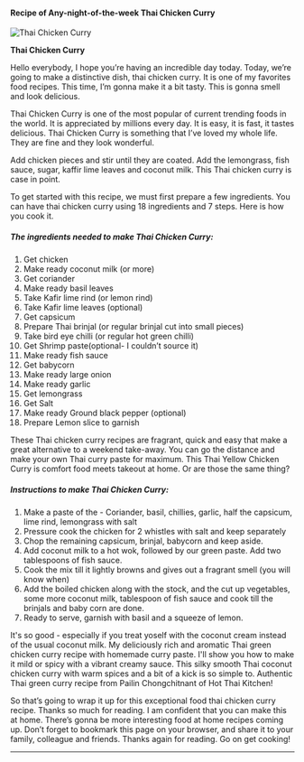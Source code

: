             

#### Recipe of Any-night-of-the-week Thai Chicken Curry

![Thai Chicken Curry](https://img-global.cpcdn.com/recipes/193ef296e87ab974/751x532cq70/thai-chicken-curry-recipe-main-photo.jpg)

**Thai Chicken Curry**

Hello everybody, I hope you’re having an incredible day today. Today, we’re going to make a distinctive dish, thai chicken curry. It is one of my favorites food recipes. This time, I’m gonna make it a bit tasty. This is gonna smell and look delicious.

Thai Chicken Curry is one of the most popular of current trending foods in the world. It is appreciated by millions every day. It is easy, it is fast, it tastes delicious. Thai Chicken Curry is something that I’ve loved my whole life. They are fine and they look wonderful.

Add chicken pieces and stir until they are coated. Add the lemongrass, fish sauce, sugar, kaffir lime leaves and coconut milk. This Thai chicken curry is case in point.

To get started with this recipe, we must first prepare a few ingredients. You can have thai chicken curry using 18 ingredients and 7 steps. Here is how you cook it.

##### The ingredients needed to make Thai Chicken Curry:

1.  Get chicken
2.  Make ready coconut milk (or more)
3.  Get coriander
4.  Make ready basil leaves
5.  Take Kafir lime rind (or lemon rind)
6.  Take Kafir lime leaves (optional)
7.  Get capsicum
8.  Prepare Thai brinjal (or regular brinjal cut into small pieces)
9.  Take bird eye chilli (or regular hot green chilli)
10.  Get Shrimp paste(optional- I couldn’t source it)
11.  Make ready fish sauce
12.  Get babycorn
13.  Make ready large onion
14.  Make ready garlic
15.  Get lemongrass
16.  Get Salt
17.  Make ready Ground black pepper (optional)
18.  Prepare Lemon slice to garnish

These Thai chicken curry recipes are fragrant, quick and easy that make a great alternative to a weekend take-away. You can go the distance and make your own Thai curry paste for maximum. This Thai Yellow Chicken Curry is comfort food meets takeout at home. Or are those the same thing?

##### Instructions to make Thai Chicken Curry:

1.  Make a paste of the - Coriander, basil, chillies, garlic, half the capsicum, lime rind, lemongrass with salt
2.  Pressure cook the chicken for 2 whistles with salt and keep separately
3.  Chop the remaining capsicum, brinjal, babycorn and keep aside.
4.  Add coconut milk to a hot wok, followed by our green paste. Add two tablespoons of fish sauce.
5.  Cook the mix till it lightly browns and gives out a fragrant smell (you will know when)
6.  Add the boiled chicken along with the stock, and the cut up vegetables, some more coconut milk, tablespoon of fish sauce and cook till the brinjals and baby corn are done.
7.  Ready to serve, garnish with basil and a squeeze of lemon.

It's so good - especially if you treat yoself with the coconut cream instead of the usual coconut milk. My deliciously rich and aromatic Thai green chicken curry recipe with homemade curry paste. I'll show you how to make it mild or spicy with a vibrant creamy sauce. This silky smooth Thai coconut chicken curry with warm spices and a bit of a kick is so simple to. Authentic Thai green curry recipe from Pailin Chongchitnant of Hot Thai Kitchen!

So that’s going to wrap it up for this exceptional food thai chicken curry recipe. Thanks so much for reading. I am confident that you can make this at home. There’s gonna be more interesting food at home recipes coming up. Don’t forget to bookmark this page on your browser, and share it to your family, colleague and friends. Thanks again for reading. Go on get cooking!

* * *
